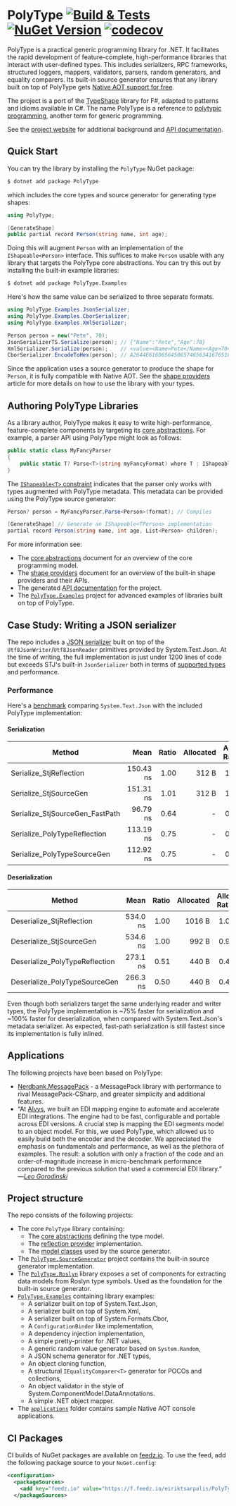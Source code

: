 # PolyType [![Build & Tests](https://github.com/eiriktsarpalis/PolyType/actions/workflows/build.yml/badge.svg)](https://github.com/eiriktsarpalis/PolyType/actions/workflows/build.yml) [![NuGet Version](https://img.shields.io/nuget/vpre/PolyType)](https://www.nuget.org/packages/PolyType/) [![codecov](https://codecov.io/gh/eiriktsarpalis/PolyType/graph/badge.svg?token=1K2FV94SEL)](https://codecov.io/gh/eiriktsarpalis/PolyType)

PolyType is a practical generic programming library for .NET. It facilitates the rapid development of feature-complete, high-performance libraries that interact with user-defined types. This includes serializers, RPC frameworks, structured loggers, mappers, validators, parsers, random generators, and equality comparers. Its built-in source generator ensures that any library built on top of PolyType gets [Native AOT support for free](https://eiriktsarpalis.wordpress.com/2024/10/22/source-generators-for-free/).

The project is a port of the [TypeShape](https://github.com/eiriktsarpalis/TypeShape) library for F#, adapted to patterns and idioms available in C#. The name PolyType is a reference to [polytypic programming](https://en.wikipedia.org/wiki/Polymorphism_(computer_science)#Polytypism), another term for generic programming.

See the [project website](https://eiriktsarpalis.github.io/PolyType) for additional background and [API documentation](https://eiriktsarpalis.github.io/PolyType/api/PolyType.html).

## Quick Start

You can try the library by installing the `PolyType` NuGet package:

```bash
$ dotnet add package PolyType
```

which includes the core types and source generator for generating type shapes:

```csharp
using PolyType;

[GenerateShape]
public partial record Person(string name, int age);
```

Doing this will augment `Person` with an implementation of the `IShapeable<Person>` interface. This suffices to make `Person` usable with any library that targets the PolyType core abstractions. You can try this out by installing the built-in example libraries:

```bash
$ dotnet add package PolyType.Examples
```

Here's how the same value can be serialized to three separate formats.

```csharp
using PolyType.Examples.JsonSerializer;
using PolyType.Examples.CborSerializer;
using PolyType.Examples.XmlSerializer;

Person person = new("Pete", 70);
JsonSerializerTS.Serialize(person); // {"Name":"Pete","Age":70}
XmlSerializer.Serialize(person);    // <value><Name>Pete</Name><Age>70</Age></value>
CborSerializer.EncodeToHex(person); // A2644E616D656450657465634167651846
```

Since the application uses a source generator to produce the shape for `Person`, it is fully compatible with Native AOT. See the [shape providers](https://eiriktsarpalis.github.io/PolyType/shape-providers.html) article for more details on how to use the library with your types.

## Authoring PolyType Libraries

As a library author, PolyType makes it easy to write high-performance, feature-complete components by targeting its [core abstractions](https://eiriktsarpalis.github.io/PolyType/core-abstractions.html). For example, a parser API using PolyType might look as follows:

```csharp
public static class MyFancyParser
{
    public static T? Parse<T>(string myFancyFormat) where T : IShapeable<T>;
}
```

The [`IShapeable<T>` constraint](https://eiriktsarpalis.github.io/PolyType/api/PolyType.IShapeable-1.html) indicates that the parser only works with types augmented with PolyType metadata. This metadata can be provided using the PolyType source generator:

```csharp
Person? person = MyFancyParser.Parse<Person>(format); // Compiles

[GenerateShape] // Generate an IShapeable<TPerson> implementation
partial record Person(string name, int age, List<Person> children);
```

For more information see:

* The [core abstractions](https://eiriktsarpalis.github.io/PolyType/core-abstractions.html) document for an overview of the core programming model.
* The [shape providers](https://eiriktsarpalis.github.io/PolyType/shape-providers.html) document for an overview of the built-in shape providers and their APIs.
* The generated [API documentation](https://eiriktsarpalis.github.io/PolyType/api/PolyType.html) for the project.
* The [`PolyType.Examples`](https://github.com/eiriktsarpalis/PolyType/tree/main/src/PolyType.Examples) project for advanced examples of libraries built on top of PolyType.

## Case Study: Writing a JSON serializer

The repo includes a [JSON serializer](https://github.com/eiriktsarpalis/PolyType/tree/main/src/PolyType.Examples/JsonSerializer) built on top of the `Utf8JsonWriter`/`Utf8JsonReader` primitives provided by System.Text.Json. At the time of writing, the full implementation is just under 1200 lines of code but exceeds STJ's built-in `JsonSerializer` both in terms of [supported types](https://github.com/eiriktsarpalis/PolyType/blob/main/tests/PolyType.Tests/JsonTests.cs) and performance.

### Performance

Here's a [benchmark](https://github.com/eiriktsarpalis/PolyType/blob/main/tests/PolyType.Benchmarks/JsonBenchmark.cs) comparing `System.Text.Json` with the included PolyType implementation:

#### Serialization

| Method                          | Mean      | Ratio | Allocated | Alloc Ratio |
|-------------------------------- |----------:|------:|----------:|------------:|
| Serialize_StjReflection         | 150.43 ns |  1.00 |     312 B |        1.00 |
| Serialize_StjSourceGen          | 151.31 ns |  1.01 |     312 B |        1.00 |
| Serialize_StjSourceGen_FastPath |  96.79 ns |  0.64 |         - |        0.00 |
| Serialize_PolyTypeReflection    | 113.19 ns |  0.75 |         - |        0.00 |
| Serialize_PolyTypeSourceGen     | 112.92 ns |  0.75 |         - |        0.00 |

#### Deserialization

| Method                         | Mean     | Ratio | Allocated | Alloc Ratio |
|------------------------------- |---------:|------:|----------:|------------:|
| Deserialize_StjReflection      | 534.0 ns |  1.00 |    1016 B |        1.00 |
| Deserialize_StjSourceGen       | 534.6 ns |  1.00 |     992 B |        0.98 |
| Deserialize_PolyTypeReflection | 273.1 ns |  0.51 |     440 B |        0.43 |
| Deserialize_PolyTypeSourceGen  | 266.3 ns |  0.50 |     440 B |        0.43 |

Even though both serializers target the same underlying reader and writer types, the PolyType implementation is ~75% faster for serialization and ~100% faster for deserialization, when compared with System.Text.Json's metadata serializer. As expected, fast-path serialization is still fastest since its implementation is fully inlined.

## Applications

The following projects have been based on PolyType:

* [Nerdbank.MessagePack](https://github.com/AArnott/Nerdbank.MessagePack) - a MessagePack library with performance to rival MessagePack-CSharp, and greater simplicity and additional features.
* “At [Alvys](alvys.com), we built an EDI mapping engine to automate and accelerate EDI integrations. The engine had to be fast, configurable and portable across EDI versions. A crucial step is mapping the EDI segments model to an object model. For this, we used PolyType, which allowed us to easily build both the encoder and the decoder. We appreciated the emphasis on fundamentals and performance, as well as the plethora of examples. The result: a solution with only a fraction of the code and an order-of-magnitude increase in micro-benchmark performance compared to the previous solution that used a commercial EDI library.” —[_Leo Gorodinski_](https://github.com/eulerfx)

## Project structure

The repo consists of the following projects:

* The core `PolyType` library containing:
  * The [core abstractions](https://github.com/eiriktsarpalis/PolyType/tree/main/src/PolyType/Abstractions) defining the type model.
  * The [reflection provider](https://github.com/eiriktsarpalis/PolyType/tree/main/src/PolyType/ReflectionProvider) implementation.
  * The [model classes](https://github.com/eiriktsarpalis/PolyType/tree/main/src/PolyType/SourceGenModel) used by the source generator.
* The [`PolyType.SourceGenerator`](https://github.com/eiriktsarpalis/PolyType/tree/main/src/PolyType.SourceGenerator) project contains the built-in source generator implementation.
* The [`PolyType.Roslyn`](https://github.com/eiriktsarpalis/PolyType/tree/main/src/PolyType.Roslyn) library exposes a set of components for extracting data models from Roslyn type symbols. Used as the foundation for the built-in source generator.
* [`PolyType.Examples`](https://github.com/eiriktsarpalis/PolyType/tree/main/src/PolyType.Examples) containing library examples:
  * A serializer built on top of System.Text.Json,
  * A serializer built on top of System.Xml,
  * A serializer built on top of System.Formats.Cbor,
  * A `ConfigurationBinder` like implementation,
  * A dependency injection implementation,
  * A simple pretty-printer for .NET values,
  * A generic random value generator based on `System.Random`,
  * A JSON schema generator for .NET types,
  * An object cloning function,
  * A structural `IEqualityComparer<T>` generator for POCOs and collections,
  * An object validator in the style of System.ComponentModel.DataAnnotations.
  * A simple .NET object mapper.
* The [`applications`](https://github.com/eiriktsarpalis/PolyType/tree/main/applications) folder contains sample Native AOT console applications.

## CI Packages

CI builds of NuGet packages are available on [feedz.io](https://feedz.io/). To use the feed, add the following package source to your `NuGet.config`:

```xml
<configuration>
  <packageSources>
    <add key="feedz.io" value="https://f.feedz.io/eiriktsarpalis/PolyType/nuget/index.json" />
  </packageSources>
```
